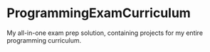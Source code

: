 # ProgrammingExamCurriculum
 My all-in-one exam prep solution, containing projects for my entire programming curriculum.
